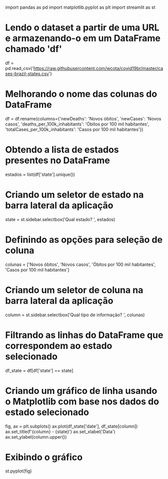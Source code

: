 import pandas as pd
import matplotlib.pyplot as plt
import streamlit as st

# Lendo o dataset a partir de uma URL e armazenando-o em um DataFrame chamado 'df'
df = pd.read_csv('https://raw.githubusercontent.com/wcota/covid19br/master/cases-brazil-states.csv')

# Melhorando o nome das colunas do DataFrame
df = df.rename(columns={'newDeaths': 'Novos óbitos',
                        'newCases': 'Novos casos',
                        'deaths_per_100k_inhabitants': 'Óbitos por 100 mil habitantes',
                        'totalCases_per_100k_inhabitants': 'Casos por 100 mil habitantes'})

# Obtendo a lista de estados presentes no DataFrame
estados = list(df['state'].unique())

# Criando um seletor de estado na barra lateral da aplicação
state = st.sidebar.selectbox('Qual estado? ', estados)

# Definindo as opções para seleção de coluna
colunas = ['Novos óbitos', 'Novos casos', 'Óbitos por 100 mil habitantes', 'Casos por 100 mil habitantes']

# Criando um seletor de coluna na barra lateral da aplicação
column = st.sidebar.selectbox('Qual tipo de informação? ', colunas)

# Filtrando as linhas do DataFrame que correspondem ao estado selecionado
df_state = df[df['state'] == state]

# Criando um gráfico de linha usando o Matplotlib com base nos dados do estado selecionado
fig, ax = plt.subplots()
ax.plot(df_state['date'], df_state[column])
ax.set_title(f'{column} - {state}')
ax.set_xlabel('Data')
ax.set_ylabel(column.upper())

# Exibindo o gráfico
st.pyplot(fig)
